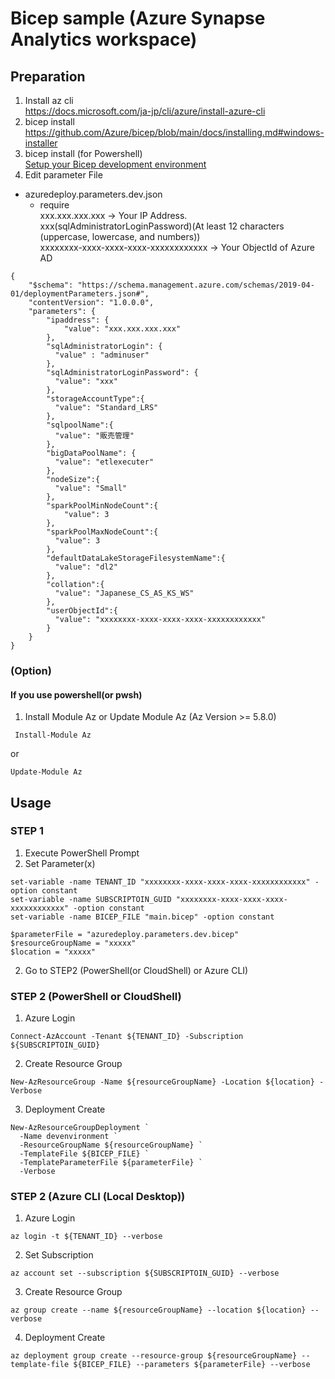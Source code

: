 # Bicep sample (Azure Synapse Analytics workspace)

## Preparation
1. Install az cli  
https://docs.microsoft.com/ja-jp/cli/azure/install-azure-cli
1. bicep install
https://github.com/Azure/bicep/blob/main/docs/installing.md#windows-installer
4. bicep install (for Powershell)</br>
[Setup your Bicep development environment](https://github.com/Azure/bicep/blob/main/docs/installing.md#manual-with-powershell)
1. Edit parameter File
- azuredeploy.parameters.dev.json</br>
  - require</br>
  xxx.xxx.xxx.xxx -> Your IP Address.</br>
  xxx(sqlAdministratorLoginPassword)(At least 12 characters (uppercase, lowercase, and numbers)) </br>
  xxxxxxxx-xxxx-xxxx-xxxx-xxxxxxxxxxxx -> Your ObjectId of Azure AD
```
{
    "$schema": "https://schema.management.azure.com/schemas/2019-04-01/deploymentParameters.json#",
    "contentVersion": "1.0.0.0",
    "parameters": {
        "ipaddress": {
            "value": "xxx.xxx.xxx.xxx"
        },
        "sqlAdministratorLogin": {
          "value" : "adminuser"
        },
        "sqlAdministratorLoginPassword": {
          "value": "xxx"
        },
        "storageAccountType":{
          "value": "Standard_LRS"
        },
        "sqlpoolName":{
          "value": "販売管理"
        },
        "bigDataPoolName": {
          "value": "etlexecuter"
        },
        "nodeSize":{
          "value": "Small"
        },
        "sparkPoolMinNodeCount":{
            "value": 3
        },
        "sparkPoolMaxNodeCount":{
          "value": 3
        },
        "defaultDataLakeStorageFilesystemName":{
          "value": "dl2"
        },
        "collation":{
          "value": "Japanese_CS_AS_KS_WS"
        },
        "userObjectId":{
          "value": "xxxxxxxx-xxxx-xxxx-xxxx-xxxxxxxxxxxx"
        }
    }
}
```
### (Option)
#### If you use powershell(or pwsh)
1. Install Module Az or Update Module Az  (Az Version >= 5.8.0)
```
 Install-Module Az
```
or
```
Update-Module Az
```
## Usage
### STEP 1
1. Execute PowerShell Prompt
1. Set Parameter(x)

```
set-variable -name TENANT_ID "xxxxxxxx-xxxx-xxxx-xxxx-xxxxxxxxxxxx" -option constant
set-variable -name SUBSCRIPTOIN_GUID "xxxxxxxx-xxxx-xxxx-xxxx-xxxxxxxxxxxx" -option constant
set-variable -name BICEP_FILE "main.bicep" -option constant

$parameterFile = "azuredeploy.parameters.dev.bicep"
$resourceGroupName = "xxxxx"
$location = "xxxxx"
```

2. Go to STEP2 (PowerShell(or CloudShell) or Azure CLI)

### STEP 2 (PowerShell or CloudShell)
1. Azure Login
```
Connect-AzAccount -Tenant ${TENANT_ID} -Subscription ${SUBSCRIPTOIN_GUID}
```
2. Create Resource Group  
```
New-AzResourceGroup -Name ${resourceGroupName} -Location ${location} -Verbose
```
3. Deployment Create  
```
New-AzResourceGroupDeployment `
  -Name devenvironment `
  -ResourceGroupName ${resourceGroupName} `
  -TemplateFile ${BICEP_FILE} `
  -TemplateParameterFile ${parameterFile} `
  -Verbose
```


### STEP 2 (Azure CLI (Local Desktop))
1. Azure Login
```
az login -t ${TENANT_ID} --verbose
```
2. Set Subscription
```
az account set --subscription ${SUBSCRIPTOIN_GUID} --verbose
```
3. Create Resource Group  
```
az group create --name ${resourceGroupName} --location ${location} --verbose
```
4. Deployment Create  
```
az deployment group create --resource-group ${resourceGroupName} --template-file ${BICEP_FILE} --parameters ${parameterFile} --verbose
```
